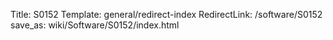 Title: S0152
Template: general/redirect-index
RedirectLink: /software/S0152
save_as: wiki/Software/S0152/index.html